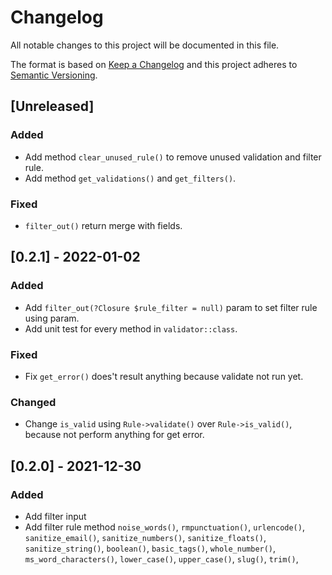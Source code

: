 # Changelog
All notable changes to this project will be documented in this file.

The format is based on [Keep a Changelog](http://keepachangelog.com/)
and this project adheres to [Semantic Versioning](http://semver.org/).

## [Unreleased]
### Added
- Add method `clear_unused_rule()` to remove unused validation and filter rule.
- Add method `get_validations()` and `get_filters()`.

### Fixed
- `filter_out()` return merge with fields.

## [0.2.1] - 2022-01-02
### Added
- Add `filter_out(?Closure $rule_filter = null)` param to set filter rule using param.
- Add unit test for every method in `validator::class`.

### Fixed
- Fix `get_error()` does't result anything because validate not run yet.

### Changed
- Change `is_valid` using `Rule->validate()` over `Rule->is_valid()`, because not perform anything for get error.

## [0.2.0] - 2021-12-30
### Added
- Add filter input
- Add filter rule method `noise_words()`, `rmpunctuation()`, `urlencode()`, `sanitize_email()`, `sanitize_numbers()`, `sanitize_floats()`, `sanitize_string()`, `boolean()`, `basic_tags()`, `whole_number()`, `ms_word_characters()`, `lower_case()`, `upper_case()`, `slug()`, `trim()`, 
